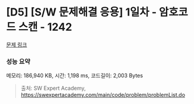 # [D5] [S/W 문제해결 응용] 1일차 - 암호코드 스캔 - 1242 

[문제 링크](https://swexpertacademy.com/main/code/problem/problemDetail.do?contestProbId=AV15JEKKAM8CFAYD) 

### 성능 요약

메모리: 186,940 KB, 시간: 1,198 ms, 코드길이: 2,003 Bytes



> 출처: SW Expert Academy, https://swexpertacademy.com/main/code/problem/problemList.do